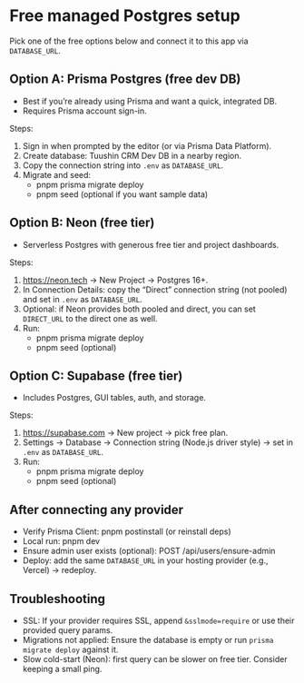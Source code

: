 # Free managed Postgres setup

Pick one of the free options below and connect it to this app via `DATABASE_URL`.

## Option A: Prisma Postgres (free dev DB)

- Best if you’re already using Prisma and want a quick, integrated DB.
- Requires Prisma account sign-in.

Steps:

1. Sign in when prompted by the editor (or via Prisma Data Platform).
2. Create database: Tuushin CRM Dev DB in a nearby region.
3. Copy the connection string into `.env` as `DATABASE_URL`.
4. Migrate and seed:
   - pnpm prisma migrate deploy
   - pnpm seed (optional if you want sample data)

## Option B: Neon (free tier)

- Serverless Postgres with generous free tier and project dashboards.

Steps:

1. https://neon.tech → New Project → Postgres 16+.
2. In Connection Details: copy the “Direct” connection string (not pooled) and set in `.env` as `DATABASE_URL`.
3. Optional: if Neon provides both pooled and direct, you can set `DIRECT_URL` to the direct one as well.
4. Run:
   - pnpm prisma migrate deploy
   - pnpm seed (optional)

## Option C: Supabase (free tier)

- Includes Postgres, GUI tables, auth, and storage.

Steps:

1. https://supabase.com → New project → pick free plan.
2. Settings → Database → Connection string (Node.js driver style) → set in `.env` as `DATABASE_URL`.
3. Run:
   - pnpm prisma migrate deploy
   - pnpm seed (optional)

## After connecting any provider

- Verify Prisma Client: pnpm postinstall (or reinstall deps)
- Local run: pnpm dev
- Ensure admin user exists (optional): POST /api/users/ensure-admin
- Deploy: add the same `DATABASE_URL` in your hosting provider (e.g., Vercel) → redeploy.

## Troubleshooting

- SSL: If your provider requires SSL, append `&sslmode=require` or use their provided query params.
- Migrations not applied: Ensure the database is empty or run `prisma migrate deploy` against it.
- Slow cold-start (Neon): first query can be slower on free tier. Consider keeping a small ping.
